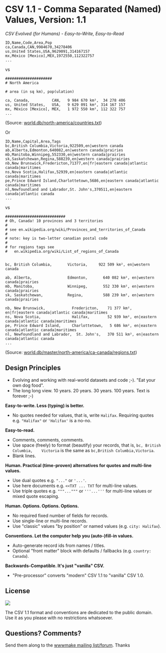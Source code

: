 # CSV 1.1 - Comma Separated (Named) Values, Version: 1.1


<!--
 todo: add githb banner with include
   [CSV 1.1 @ GitHub](https://github.com/csv11)
-->

_CSV Evolved (for Humans) - Easy-to-Write, Easy-to-Read_


```
ID,Name,Code,Area,Pop
ca,Canada,CAN,9984670,34278406
us,United States,USA,9629091,314167157
mx,México [Mexico],MEX,1972550,112322757
...
```

vs

```
#####################
# North America

# area (in sq km), pop(ulation)

ca, Canada,          CAN,   9 984 670 km²,  34 278 406
us, United States,   USA,   9 629 091 km², 314 167 157
mx, México [Mexico], MEX,   1 972 550 km², 112 322 757
...
```

(Source: [world.db/north-america/countries.txt](https://github.com/openmundi/world.db/blob/master/north-america/countries.txt))

Or

```
ID,Name,Capital,Area,Tags
bc,British Columbia,Victoria,922509,en|western canada
ab,Alberta,Edmonton,640082,en|western canada|prairies
mb,Manitoba,Winnipeg,552330,en|western canada|prairies
sk,Saskatchewan,Regina,588239,en|western canada|prairies
nb,New Brunswick,Fredericton,71377,en|fr|eastern canada|atlantic canada|maritimes
ns,Nova Scotia,Halifax,52939,en|eastern canada|atlantic canada|maritimes
pe,Prince Edward Island,Charlottetown,5686,en|eastern canada|atlantic canada|maritimes
nl,Newfoundland and Labrador,St. John's,370511,en|eastern canada|atlantic canada
...
```

vs

```
###########################
# Oh, Canada! 10 provinces and 3 territories
#
# see en.wikipedia.org/wiki/Provinces_and_territories_of_Canada
#
# note: key is two-letter canadian postal code
#
# for regions tags see
#   en.wikipedia.org/wiki/List_of_regions_of_Canada


bc, British Columbia,       Victoria,     922 509 km², en|western canada

ab, Alberta,                Edmonton,       640 082 km², en|western canada|prairies
mb, Manitoba,               Winnipeg,       552 330 km², en|western canada|prairies
sk, Saskatchewan,           Regina,         588 239 km², en|western canada|prairies

nb, New Brunswick,            Fredericton,    71 377 km², en|fr|eastern canada|atlantic canada|maritimes
ns, Nova Scotia,              Halifax,        52 939 km², en|eastern canada|atlantic canada|maritimes
pe, Prince Edward Island,     Charlottetown,   5 686 km², en|eastern canada|atlantic canada|maritimes
nl, Newfoundland and Labrador,  St. John's,   370 511 km², en|eastern canada|atlantic canada
...
```

(Source: [world.db/master/north-america/ca-canada/regions.txt](https://github.com/openmundi/world.db/blob/master/north-america/ca-canada/regions.txt))



## Design Principles

- Evolving and working with real-world datasets and code ;-). "Eat your own dog food".
- The long long view. 10 years. 20 years. 30 years. 100 years. Text is forever ;-)

**Easy-to-write. Less (typing) is better.**

- No quotes needed for values, that is, write `Halifax`. Requiring quotes e.g. `"Halifax"` or `'Halifax'` is a no-no.   


**Easy-to-read.** 

- Comments, comments, comments.
- Use space (freely) to format (beautify) your records, that is, `bc, British Columbia,    Victoria` is the same as `bc,British Columbia,Victoria`.
- Blank lines.

**Human. Practical (time-proven) alternatives for quotes and multi-line values.**

- Use dual quotes e.g. `"..."` or `'...'`.
- Use here documents e.g. `<<TXT ... TXT` for multi-line values.
- Use triple quotes e.g. `"""..."""` or `'''...'''` for multi-line values or mixed quote escaping.

**Human. Options. Options. Options.**

- No required fixed number of fields for records.
- Use single-line or multi-line records.
- Use "classic" values "by position" or named values (e.g. `city: Halifax`).

**Conventions. Let the computer help you (auto-)fill-in values.**

- Auto-generate record ids from names / titles.
- Optional "front matter" block with defaults / fallbacks (e.g. `country: Canada`).

**Backwards-Compatible. It's just "vanilla" CSV.**

- "Pre-processor" converts "modern" CSV 1.1 to "vanilla" CSV 1.0.




## License

![](https://publicdomainworks.github.io/buttons/zero88x31.png)

The CSV 1.1 format and conventions are dedicated to the public domain.
Use it as you please with no restrictions whatsoever.

## Questions? Comments?

Send them along to the [wwwmake mailing list/forum](http://groups.google.com/group/wwwmake). Thanks
